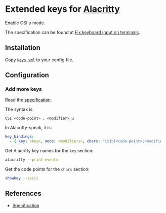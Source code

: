 # Extended keys for [Alacritty]

[Alacritty]: https://github.com/alacritty/alacritty

Enable CSI u mode.

The specification can be found at [Fix keyboard input on terminals].

[Fix keyboard input on terminals]: http://www.leonerd.org.uk/hacks/fixterms/

## Installation

Copy [`keys.yml`] to your config file.

[`keys.yml`]: keys.yml

## Configuration

### Add more keys

Read the [specification].

The syntax is:

```
CSI <code-point> ; <modifier> u
```

In Alacritty-speak, it is:

``` yaml
key_bindings:
  - { key: <key>, mods: <modifiers>, chars: "\x1b[<code-point>;<modifier>u" }
```

Get Alacritty key names for the `key` section:

``` sh
alacritty --print-events
```

Get the code points for the `chars` section:

``` sh
showkey --ascii
```

## References

- [Specification]

[Specification]: http://www.leonerd.org.uk/hacks/fixterms/
